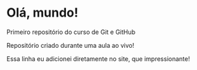 # Olá, mundo!
Primeiro repositório do curso de Git e GitHub

Repositório criado durante uma aula ao vivo!

Essa linha eu adicionei diretamente no site, que impressionante!
